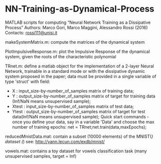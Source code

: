 # NN-Training-as-Dynamical-Process

MATLAB scripts for computing “Neural Network Training as a Dissipative Process”
Authors: Marco Gori, Marco Maggini, Alessandro Rossi (2016)
Contacts: rossi111@unisi.it

makeSystemMatrix.m: compute the matrices of the dynamical system

PlotImpulsiveResponse.m: plot the Impulsive Response of the dynamical system, given the roots of the characteristic polynomial

TRnet.m: define a matlab object for the implementation of a 2-layer Neural Network, trainable in a standard mode or with the dissipative dynamic system proposed in the paper; data must be provided in a single variable of type 'struct' with field:
  - X : input_size-by-number_of_samples matrix of training data;
  - Y : output_size-by-number_of_samples matrix of target for training data (Inf/NaN means unsupervised sample);
  - Xtest : input_size-by-number_of_samples matrix of test data;
  - Ytest : output_size-by-number_of_samples matrix of target for test data(Inf/NaN means unsupervised sample); 
Quick start commands - once you define your data, say in a variable 'Data' and choose the max number of training epochs: 
    net = TRnet;net.train(data,maxEpochs);

reducedMnistData.mat: contain a subset (10000 elements) of the MNIST(*) dataset
(*) see: http://yann.lecun.com/exdb/mnist/

vowels.mat: contains a toy dataset for vowels classification task (many unsupervised samples, target = Inf)
